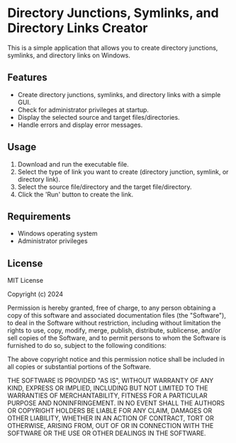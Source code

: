 # Directory Junctions, Symlinks, and Directory Links Creator

This is a simple application that allows you to create directory junctions, symlinks, and directory links on Windows.

## Features

- Create directory junctions, symlinks, and directory links with a simple GUI.
- Check for administrator privileges at startup.
- Display the selected source and target files/directories.
- Handle errors and display error messages.

## Usage

1. Download and run the executable file.
2. Select the type of link you want to create (directory junction, symlink, or directory link).
3. Select the source file/directory and the target file/directory.
4. Click the 'Run' button to create the link.

## Requirements

- Windows operating system
- Administrator privileges

## License

MIT License

Copyright (c) 2024

Permission is hereby granted, free of charge, to any person obtaining a copy
of this software and associated documentation files (the "Software"), to deal
in the Software without restriction, including without limitation the rights
to use, copy, modify, merge, publish, distribute, sublicense, and/or sell
copies of the Software, and to permit persons to whom the Software is
furnished to do so, subject to the following conditions:

The above copyright notice and this permission notice shall be included in all
copies or substantial portions of the Software.

THE SOFTWARE IS PROVIDED "AS IS", WITHOUT WARRANTY OF ANY KIND, EXPRESS OR
IMPLIED, INCLUDING BUT NOT LIMITED TO THE WARRANTIES OF MERCHANTABILITY,
FITNESS FOR A PARTICULAR PURPOSE AND NONINFRINGEMENT. IN NO EVENT SHALL THE
AUTHORS OR COPYRIGHT HOLDERS BE LIABLE FOR ANY CLAIM, DAMAGES OR OTHER
LIABILITY, WHETHER IN AN ACTION OF CONTRACT, TORT OR OTHERWISE, ARISING FROM,
OUT OF OR IN CONNECTION WITH THE SOFTWARE OR THE USE OR OTHER DEALINGS IN THE
SOFTWARE.
